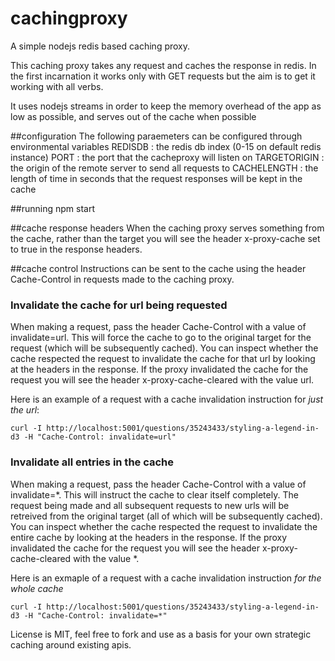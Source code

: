 # cachingproxy
A simple nodejs redis based caching proxy.

This caching proxy takes any request and caches the response in redis. In the first incarnation it works only with GET requests but the aim is to get it working with all verbs.

It uses nodejs streams in order to keep the memory overhead of the app as low as possible, and serves out of the cache when possible

##configuration
The following paraemeters can be configured through environmental variables
REDISDB      : the redis db index (0-15 on default redis instance)
PORT	     : the port that the cacheproxy will listen on
TARGETORIGIN : the origin of the remote server to send all requests to
CACHELENGTH  : the length of time in seconds that the request responses will be kept in the cache 

##running
npm start

##cache response headers
When the caching proxy serves something from the cache, rather than the target you will see the header x-proxy-cache set to true in the response headers.

##cache control
Instructions can be sent to the cache using the header Cache-Control in requests made to the caching proxy. 

### Invalidate the cache for url being requested
When making a request, pass the header Cache-Control with a value of invalidate=url. This will force the cache to go to the original target for the request (which will be subsequently cached). You can inspect whether the cache respected the request to invalidate the cache for that url by looking at the headers in the response. If the proxy invalidated the cache for the request you will see the header x-proxy-cache-cleared with the value url.

Here is an example of a request with a cache invalidation instruction for *just the url*:

```
curl -I http://localhost:5001/questions/35243433/styling-a-legend-in-d3 -H "Cache-Control: invalidate=url"
```

### Invalidate all entries in the cache
When making a request, pass the header Cache-Control with a value of invalidate=*. This will instruct the cache to clear itself completely. The request being made and all subsequent requests to new urls will be retreived from the original target (all of which will be subsequently cached). You can inspect whether the cache respected the request to invalidate the entire cache by looking at the headers in the response. If the proxy invalidated the cache for the request you will see the header x-proxy-cache-cleared with the value *.

Here is an exmaple of a request with a cache invalidation instruction *for the whole cache*

```
curl -I http://localhost:5001/questions/35243433/styling-a-legend-in-d3 -H "Cache-Control: invalidate=*"
```

License is MIT, feel free to fork and use as a basis for your own strategic caching around existing apis.
